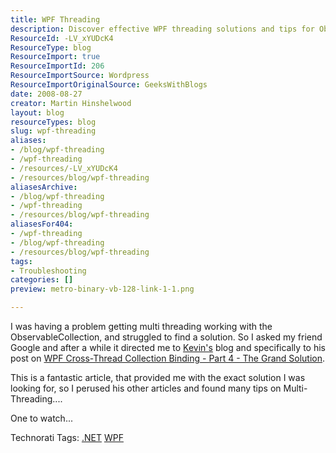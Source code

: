 ```yaml
---
title: WPF Threading
description: Discover effective WPF threading solutions and tips for ObservableCollection. Learn from expert insights to enhance your multi-threading skills in .NET.
ResourceId: -LV_xYUDcK4
ResourceType: blog
ResourceImport: true
ResourceImportId: 206
ResourceImportSource: Wordpress
ResourceImportOriginalSource: GeeksWithBlogs
date: 2008-08-27
creator: Martin Hinshelwood
layout: blog
resourceTypes: blog
slug: wpf-threading
aliases:
- /blog/wpf-threading
- /wpf-threading
- /resources/-LV_xYUDcK4
- /resources/blog/wpf-threading
aliasesArchive:
- /blog/wpf-threading
- /wpf-threading
- /resources/blog/wpf-threading
aliasesFor404:
- /wpf-threading
- /blog/wpf-threading
- /resources/blog/wpf-threading
tags:
- Troubleshooting
categories: []
preview: metro-binary-vb-128-link-1-1.png

---
```

I was having a problem getting multi threading working with the ObservableCollection, and struggled to find a solution. So I asked my friend Google and after a while it directed me to [Kevin's](http://blog.quantumbitdesigns.com/) blog and specifically to his post on [WPF Cross-Thread Collection Binding - Part 4 - The Grand Solution](http://blog.quantumbitdesigns.com/2008/07/22/wpf-cross-thread-collection-binding-part-4-the-grand-solution/).

This is a fantastic article, that provided me with the exact solution I was looking for, so I perused his other articles and found many tips on Multi-Threading....

One to watch...

Technorati Tags: [.NET](http://technorati.com/tags/.NET) [WPF](http://technorati.com/tags/WPF)
